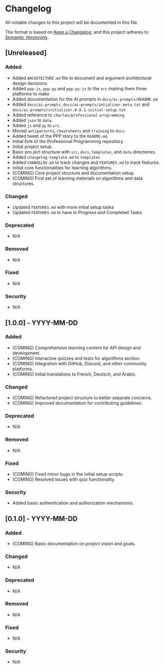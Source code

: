 # Changelog

All notable changes to this project will be documented in this file.

The format is based on [Keep a Changelog](https://keepachangelog.com/en/1.0.0/),
and this project adheres to [Semantic Versioning](https://semver.org/spec/v2.0.0.html).

## [Unreleased]

### Added
- Added `ARCHITECTURE.md` file to document and argument architectural design decisions
- Added `ppp-js`, `ppp-py` and `ppp-py-js` to the `src` making them three platforms to make
- Added documentation for the AI prompts in `docs/ai-prompts/README.md`
- Added `docs/ai-prompts`, `docs/ai-prompts/intializer.meta.txt` and `docs/ai-prompts/initializer.0.0.1-initial-setup.txt`
- Added reference to `charlax/professional-programming`
- Added `json` to `data`.
- Added `js` and `py` to `src`.
- Moved `antipatterns`, `cheatsheets` and `training` to `docs`.
- Added tweet of the PPP story to the `README.md`.
- Initial fork of the Professional Programming repository.
- Initial project setup.
- Basic pro ject structure with `src`, `docs`, `templates`, and `data` directories.
- Added `changelog-template.md` to `templates`
- Added `CHANGELOG.md` to track changes and `FEATURES.md` to track features.
- Initial core functionalities for learning algorithms.
- (COMING) Core project structure and documentation setup.
- (COMING) First set of learning materials on algorithms and data structures.

### Changed
- Updated `FEATURES.md` with more initial setup tasks
- Updated `FEATURES.md` to have In Progress and Completed Tasks

### Deprecated
- N/A

### Removed
- N/A

### Fixed
- N/A

### Security
- N/A

## [1.0.0] - YYYY-MM-DD

### Added
- (COMING) Comprehensive learning content for API design and development.
- (COMING) Interactive quizzes and tests for algorithms section.
- (COMING) Integration with GitHub, Discord, and other community platforms.
- (COMING) Initial translations to French, Deutsch, and Arabic.

### Changed
- (COMING) Refactored project structure to better separate concerns.
- (COMING) Improved documentation for contributing guidelines.

### Deprecated
- N/A

### Removed
- N/A

### Fixed
- (COMING) Fixed minor bugs in the initial setup scripts.
- (COMING) Resolved issues with quiz functionality.

### Security
- Added basic authentication and authorization mechanisms.

## [0.1.0] - YYYY-MM-DD

### Added
- (COMING) Basic documentation on project vision and goals.

### Changed
- N/A

### Deprecated
- N/A

### Removed
- N/A

### Fixed
- N/A

### Security
- N/A
